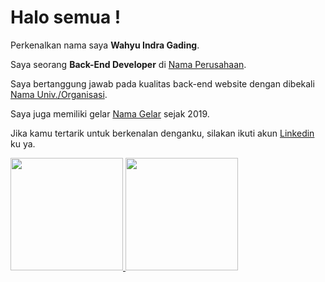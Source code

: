 # Halo semua ! 

Perkenalkan nama saya **Wahyu Indra Gading**.

Saya seorang **Back-End Developer** di [Nama Perusahaan](https://www.dicoding.com/).

Saya bertanggung jawab pada kualitas back-end website dengan dibekali [Nama Univ./Organisasi](https://www.coursera.org).

Saya juga memiliki gelar [Nama Gelar](https://www.credential.net) sejak 2019.

Jika kamu tertarik untuk berkenalan denganku, silakan ikuti akun [Linkedin](https://www.linkedin.com) ku ya.

<p align="left">
  <a href="https://github.com/wahyuindg">
    <img height="180em" src="https://github-readme-stats-eight-theta.vercel.app/api?username=gilangadhan&show_icons=true&theme=algolia&include_all_commits=true&count_private=true"/>
    <img height="180em" src="https://github-readme-stats-eight-theta.vercel.app/api/top-langs/?username=gilangadhan&layout=compact&langs_count=8&theme=algolia"/>
  </a>
</p>
